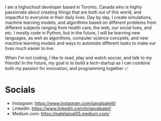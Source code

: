 




I am a highschool developer based in Toronto, Canada who is highly passionate about creating things that are both out of this world, and impactful to everyone in their daily lives. Day by day, I create simulations, machine learning models, and algorithms based on different problems from different subjects ranging from health care, the web, our social lives, and etc. I mostly code in Python, but in the future, I will be learning new languages, as well as algorithms, computer science concpets, and new machine learning models and ways to automate different tasks to make our lives much easier to live. 

When I'm not coding, I like to read, play and watch soccer, and talk to my friends! In the future, my goal is to build a tech-startup as I can combine both my passion for innovation, and programming together 📈


# Socials 

- Instagram: https://www.instagram.com/jaivalpatelll/
- LinkedIn: https://www.linkedin.com/in/jaivalpatel/
- Medium.com: https://pateljaival05.medium.com/



